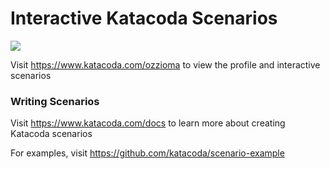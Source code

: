# Interactive Katacoda Scenarios

[![](http://shields.katacoda.com/katacoda/ozzioma/count.svg)](https://www.katacoda.com/ozzioma "Get your profile on Katacoda.com")

Visit https://www.katacoda.com/ozzioma to view the profile and interactive scenarios

### Writing Scenarios
Visit https://www.katacoda.com/docs to learn more about creating Katacoda scenarios

For examples, visit https://github.com/katacoda/scenario-example
